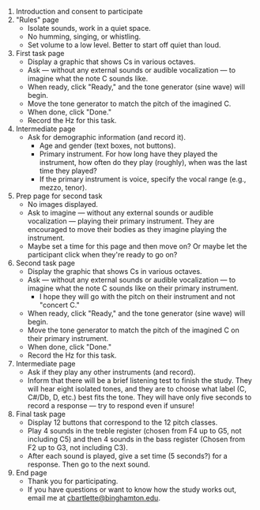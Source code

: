 1. Introduction and consent to participate
1. "Rules" page
    - Isolate sounds, work in a quiet space.
    - No humming, singing, or whistling.
    - Set volume to a low level.  Better to start off quiet than loud.
1. First task page
    - Display a graphic that shows Cs in various octaves.
    - Ask — without any external sounds or audible vocalization — to imagine what the note C sounds like.
    - When ready, click "Ready," and the tone generator (sine wave) will begin.
    - Move the tone generator to match the pitch of the imagined C.
    - When done, click "Done."
    - Record the Hz for this task.
1. Intermediate page
    - Ask for demographic information (and record it).
        - Age and gender (text boxes, not buttons).
        - Primary instrument.  For how long have they played the instrument, how often do they play (roughly), when was the last time they played?
        - If the primary instrument is voice, specify the vocal range (e.g., mezzo, tenor).
1. Prep page for second task
    - No images displayed.
    - Ask to imagine — without any external sounds or audible vocalization — playing their primary instrument.  They are encouraged to move their bodies as they imagine playing the instrument.
    - Maybe set a time for this page and then move on?  Or maybe let the participant click when they're ready to go on?
1. Second task page
    - Display the graphic that shows Cs in various octaves.
    - Ask — without any external sounds or audible vocalization — to imagine what the note C sounds like on their primary instrument.
        - I hope they will go with the pitch on their instrument and not "concert C."
    - When ready, click "Ready," and the tone generator (sine wave) will begin.
    - Move the tone generator to match the pitch of the imagined C on their primary instrument.
    - When done, click "Done."
    - Record the Hz for this task.
1. Intermediate page
    - Ask if they play any other instruments (and record).
    - Inform that there will be a brief listening test to finish the study.  They will hear eight isolated tones, and they are to choose what label (C, C#/Db, D, etc.) best fits the tone.  They will have only five seconds to record a response — try to respond even if unsure!
1. Final task page
    - Display 12 buttons that correspond to the 12 pitch classes.
    - Play 4 sounds in the treble register (chosen from F4 up to G5, not including C5) and then 4 sounds in the bass register (Chosen from F2 up to G3, not including C3).
    - After each sound is played, give a set time (5 seconds?) for a response.  Then go to the next sound.
1. End page
    - Thank you for participating.
    - If you have questions or want to know how the study works out, email me at cbartlette@binghamton.edu.
